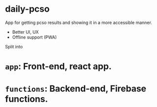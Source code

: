# daily-pcso

App for getting pcso results and showing it in a more accessible manner.
 - Better UI, UX
 - Offline support (PWA)

Split into 
 # `app`: Front-end, react app.
 # `functions`: Backend-end, Firebase functions.